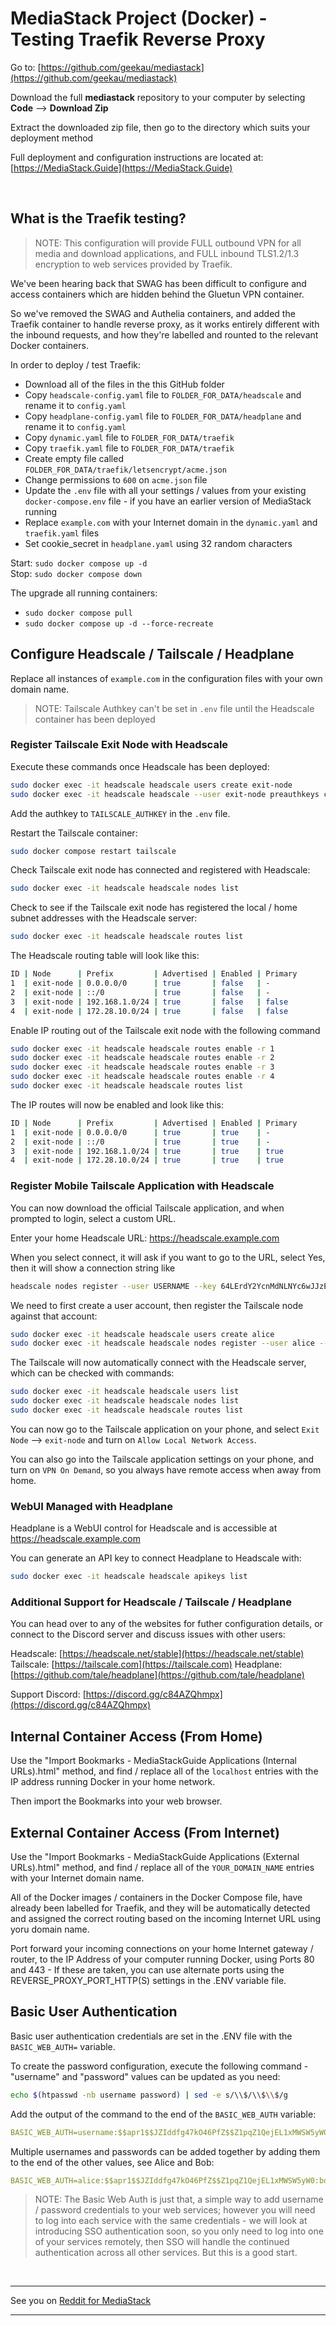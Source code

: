 # MediaStack Project (Docker) - Testing Traefik Reverse Proxy  

Go to: [https://github.com/geekau/mediastack](https://github.com/geekau/mediastack)  

Download the full **mediastack** repository to your computer by selecting **Code** --> **Download Zip**  

Extract the downloaded zip file, then go to the directory which suits your deployment method  

Full deployment and configuration instructions are located at: [https://MediaStack.Guide](https://MediaStack.Guide)  

</br>

## What is the Traefik testing?  

> NOTE: This configuration will provide FULL outbound VPN for all media and download applications, and FULL inbound TLS1.2/1.3 encryption to web services provided by Traefik.

We've been hearing back that SWAG has been difficult to configure and access containers which are hidden behind the Gluetun VPN container.  

So we've removed the SWAG and Authelia containers, and added the Traefik container to handle reverse proxy, as it works entirely different with the inbound requests, and how they're labelled and rounted to the relevant Docker containers.  

In order to deploy / test Traefik:  

- Download all of the files in the this GitHub folder  
- Copy `headscale-config.yaml` file to `FOLDER_FOR_DATA/headscale` and rename it to `config.yaml`  
- Copy `headplane-config.yaml` file to `FOLDER_FOR_DATA/headplane` and rename it to `config.yaml`  
- Copy `dynamic.yaml` file to `FOLDER_FOR_DATA/traefik`  
- Copy `traefik.yaml` file to `FOLDER_FOR_DATA/traefik`  
- Create empty file called `FOLDER_FOR_DATA/traefik/letsencrypt/acme.json`  
- Change permissions to `600` on `acme.json` file  
- Update the `.env` file with all your settings / values from your existing `docker-compose.env` file - if you have an earlier version of MediaStack running  
- Replace `example.com` with your Internet domain in the `dynamic.yaml` and `traefik.yaml` files
- Set cookie_secret in `headplane.yaml` using 32 random characters

Start:     `sudo docker compose up -d`  
Stop:      `sudo docker compose down`  

The upgrade all running containers:  

- `sudo docker compose pull`  
- `sudo docker compose up -d --force-recreate`  

## Configure Headscale / Tailscale / Headplane

Replace all instances of `example.com` in the configuration files with your own domain name.

> NOTE: Tailscale Authkey can't be set in `.env` file until the Headscale container has been deployed

### Register Tailscale Exit Node with Headscale

Execute these commands once Headscale has been deployed:

``` bash
sudo docker exec -it headscale headscale users create exit-node
sudo docker exec -it headscale headscale --user exit-node preauthkeys create
```

Add the authkey to `TAILSCALE_AUTHKEY` in the `.env` file.

Restart the Tailscale container:

``` bash
sudo docker compose restart tailscale
```

Check Tailscale exit node has connected and registered with Headscale:

``` bash
sudo docker exec -it headscale headscale nodes list
```

Check to see if the Tailscale exit node has registered the local / home subnet addresses with the Headscale server:

``` bash
sudo docker exec -it headscale headscale routes list
```

The Headscale routing table will look like this:

``` bash
ID | Node      | Prefix         | Advertised | Enabled | Primary
1  | exit-node | 0.0.0.0/0      | true       | false   | -      
2  | exit-node | ::/0           | true       | false   | -      
3  | exit-node | 192.168.1.0/24 | true       | false   | false  
4  | exit-node | 172.28.10.0/24 | true       | false   | false  
```

Enable IP routing out of the Tailscale exit node with the following command

``` bash
sudo docker exec -it headscale headscale routes enable -r 1 
sudo docker exec -it headscale headscale routes enable -r 2 
sudo docker exec -it headscale headscale routes enable -r 3 
sudo docker exec -it headscale headscale routes enable -r 4 
sudo docker exec -it headscale headscale routes list
```
The IP routes will now be enabled and look like this:

``` bash
ID | Node      | Prefix         | Advertised | Enabled | Primary
1  | exit-node | 0.0.0.0/0      | true       | true    | -      
2  | exit-node | ::/0           | true       | true    | -      
3  | exit-node | 192.168.1.0/24 | true       | true    | true   
4  | exit-node | 172.28.10.0/24 | true       | true    | true   
```

### Register Mobile Tailscale Application with Headscale

You can now download the official Tailscale application, and when prompted to login, select a custom URL.

Enter your home Headscale URL: https://headscale.example.com

When you select connect, it will ask if you want to go to the URL, select Yes, then it will show a connection string like

``` bash
headscale nodes register --user USERNAME --key 64LErdY2YcnMdNLNYc6wJJzE
```

We need to first create a user account, then register the Tailscale node against that account:

``` bash
sudo docker exec -it headscale headscale users create alice
sudo docker exec -it headscale headscale nodes register --user alice --key 64LErdY2YcnMdNLNYc6wJJzE
```

The Tailscale will now automatically connect with the Headscale server, which can be checked with commands:

``` bash
sudo docker exec -it headscale headscale users list
sudo docker exec -it headscale headscale nodes list
sudo docker exec -it headscale headscale routes list
```

You can now go to the Tailscale application on your phone, and select `Exit Node` --> `exit-node` and turn on `Allow Local Network Access`.

You can also go into the Tailscale application settings on your phone, and turn on `VPN On Demand`, so you always have remote access when away from home.

### WebUI Managed with Headplane

Headplane is a WebUI control for Headscale and is accessible at https://headscale.example.com

You can generate an API key to connect Headplane to Headscale with:

``` bash
sudo docker exec -it headscale headscale apikeys list
```

### Additional Support for Headscale / Tailscale / Headplane

You can head over to any of the websites for futher configuration details, or connect to the Discord server and discuss issues with other users:

Headscale: [https://headscale.net/stable](https://headscale.net/stable)
Tailscale: [https://tailscale.com](https://tailscale.com)
Headplane: [https://github.com/tale/headplane](https://github.com/tale/headplane)

Support Discord: [https://discord.gg/c84AZQhmpx](https://discord.gg/c84AZQhmpx)

## Internal Container Access (From Home)  

Use the "Import Bookmarks - MediaStackGuide Applications (Internal URLs).html" method, and find / replace all of the `localhost` entries with the IP address running Docker in your home network.  

Then import the Bookmarks into your web browser.  

## External Container Access (From Internet)  

Use the "Import Bookmarks - MediaStackGuide Applications (External URLs).html" method, and find / replace all of the `YOUR_DOMAIN_NAME` entries with your Internet domain name.  

All of the Docker images / containers in the Docker Compose file, have already been labelled for Traefik, and they will be automatically detected and assigned the correct routing based on the incoming Internet URL using yoru domain name.

Port forward your incoming connections on your home Internet gateway / router, to the IP Address of your computer running Docker, using Ports 80 and 443 - If these are taken, you can use alternate ports using the REVERSE_PROXY_PORT_HTTP(S) settings in the .ENV variable file.

## Basic User Authentication  

Basic user authentication credentials are set in the .ENV file with the `BASIC_WEB_AUTH=` variable.

To create the password configuration, execute the following command - "username" and "password" values can be updated as you need:

``` bash
echo $(htpasswd -nb username password) | sed -e s/\\$/\\$\\$/g
```

Add the output of the command to the end of the `BASIC_WEB_AUTH` variable:

``` yaml
BASIC_WEB_AUTH=username:$$apr1$$JZIddfg47kO46PfZ$$Z1pqZ1QejEL1xMWSW5yW0
```

Multiple usernames and passwords can be added together by adding them to the end of the other values, see Alice and Bob:

``` yaml
BASIC_WEB_AUTH=alice:$$apr1$$JZIddfg47kO46PfZ$$Z1pqZ1QejEL1xMWSW5yW0:bob:$$apr1$$JZIddfg47kO46PfZ$$Z1pqZ1QejEL1xMWSW5yW0
```

> NOTE: The Basic Web Auth is just that, a simple way to add username / password credentials to your web services; however you will need to log into each service with the same credentials - we will look at introducing SSO authentication soon, so you only need to log into one of your services remotely, then SSO will handle the continued authentication across all other services. But this is a good start.

</br>

---

See you on [Reddit for MediaStack](https://www.reddit.com/r/MediaStack/)

---

